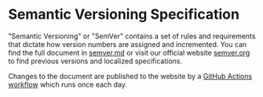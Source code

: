 # Semantic Versioning Specification

"Semantic Versioning" or "SemVer" contains a set of rules and requirements that dictate how version numbers are assigned and incremented. You can find the full document in [semver.md](./semver.md) or visit our official website [semver.org](https://semver.org) to find previous versions and localized specifications.

Changes to the document are published to the website by a [GitHub Actions workflow](https://github.com/semver/semver.org/blob/gh-pages/.github/workflows/sync.yml) which runs once each day.
